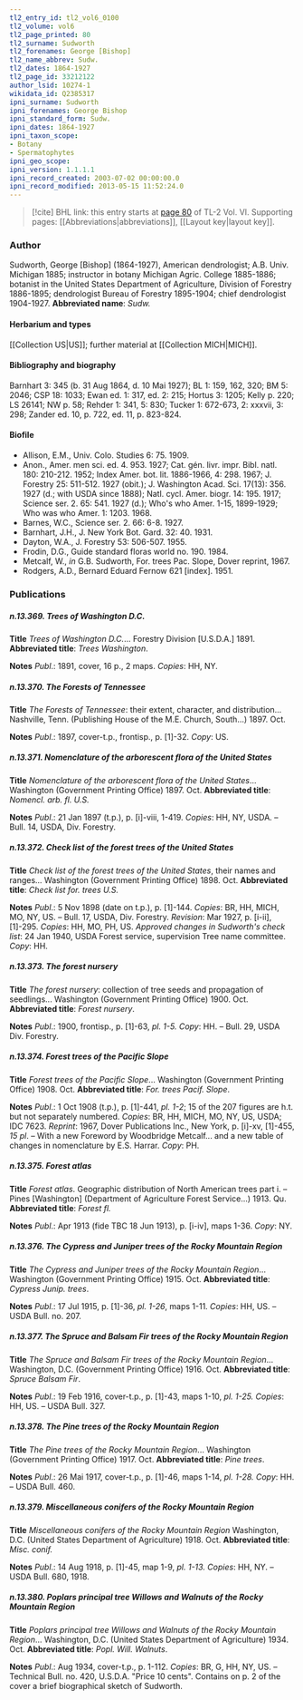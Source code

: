 ```yaml
---
tl2_entry_id: tl2_vol6_0100
tl2_volume: vol6
tl2_page_printed: 80
tl2_surname: Sudworth
tl2_forenames: George [Bishop]
tl2_name_abbrev: Sudw.
tl2_dates: 1864-1927
tl2_page_id: 33212122
author_lsid: 10274-1
wikidata_id: Q2385317
ipni_surname: Sudworth
ipni_forenames: George Bishop
ipni_standard_form: Sudw.
ipni_dates: 1864-1927
ipni_taxon_scope: 
- Botany
- Spermatophytes
ipni_geo_scope: 
ipni_version: 1.1.1.1
ipni_record_created: 2003-07-02 00:00:00.0
ipni_record_modified: 2013-05-15 11:52:24.0
---
```



> [!cite] BHL link: this entry starts at [page 80](https://www.biodiversitylibrary.org/page/33212122) of TL-2 Vol. VI.
> Supporting pages: [[Abbreviations|abbreviations]], [[Layout key|layout key]].

### Author

Sudworth, George \[Bishop\] (1864-1927), American dendrologist; A.B. Univ. Michigan 1885; instructor in botany Michigan Agric. College 1885-1886; botanist in the United States Department of Agriculture, Division of Forestry 1886-1895; dendrologist Bureau of Forestry 1895-1904; chief dendrologist 1904-1927. 
**Abbreviated name**: *Sudw.*

#### Herbarium and types

[[Collection US|US]]; further material at [[Collection MICH|MICH]].

#### Bibliography and biography

Barnhart 3: 345 (b. 31 Aug 1864, d. 10 Mai 1927); BL 1: 159, 162, 320; BM 5: 2046; CSP 18: 1033; Ewan ed. 1: 317, ed. 2: 215; Hortus 3: 1205; Kelly p. 220; LS 26141; NW p. 58; Rehder 1: 341, 5: 830; Tucker 1: 672-673, 2: xxxvii, 3: 298; Zander ed. 10, p. 722, ed. 11, p. 823-824.

#### Biofile

- Allison, E.M., Univ. Colo. Studies 6: 75. 1909.
- Anon., Amer. men sci. ed. 4. 953. 1927; Cat. gén. livr. impr. Bibl. natl. 180: 210-212. 1952; Index Amer. bot. lit. 1886-1966, 4: 298. 1967; J. Forestry 25: 511-512. 1927 (obit.); J. Washington Acad. Sci. 17(13): 356. 1927 (d.; with USDA since 1888); Natl. cycl. Amer. biogr. 14: 195. 1917; Science ser. 2. 65: 541. 1927 (d.); Who's who Amer. 1-15, 1899-1929; Who was who Amer. 1: 1203. 1968.
- Barnes, W.C., Science ser. 2. 66: 6-8. 1927.
- Barnhart, J.H., J. New York Bot. Gard. 32: 40. 1931.
- Dayton, W.A., J. Forestry 53: 506-507. 1955.
- Frodin, D.G., Guide standard floras world no. 190. 1984.
- Metcalf, W., *in* G.B. Sudworth, For. trees Pac. Slope, Dover reprint, 1967.
- Rodgers, A.D., Bernard Eduard Fernow 621 \[index\]. 1951.

### Publications

##### n.13.369. Trees of Washington D.C.

**Title**
*Trees of Washington D.C.*... Forestry Division \[U.S.D.A.\] 1891.
**Abbreviated title**: *Trees Washington*.

**Notes**
*Publ*.: 1891, cover, 16 p., 2 maps. *Copies*: HH, NY.

##### n.13.370. The Forests of Tennessee

**Title**
*The Forests of Tennessee*: their extent, character, and distribution... Nashville, Tenn. (Publishing House of the M.E. Church, South...) 1897. Oct.

**Notes**
*Publ*.: 1897, cover-t.p., frontisp., p. \[1\]-32. *Copy*: US.

##### n.13.371. Nomenclature of the arborescent flora of the United States

**Title**
*Nomenclature of the arborescent flora of the United States*... Washington (Government Printing Office) 1897. Oct.
**Abbreviated title**: *Nomencl. arb. fl. U.S.*

**Notes**
*Publ*.: 21 Jan 1897 (t.p.), p. \[i\]-viii, 1-419. *Copies*: HH, NY, USDA. – Bull. 14, USDA, Div. Forestry.

##### n.13.372. Check list of the forest trees of the United States

**Title**
*Check list of the forest trees of the United States*, their names and ranges... Washington (Government Printing Office) 1898. Oct.
**Abbreviated title**: *Check list for. trees U.S.*

**Notes**
*Publ*.: 5 Nov 1898 (date on t.p.), p. \[1\]-144. *Copies*: BR, HH, MICH, MO, NY, US. – Bull. 17, USDA, Div. Forestry.
*Revision*: Mar 1927, p. \[i-ii\], \[1\]-295. *Copies*: HH, MO, PH, US.
*Approved changes in Sudworth's check list*: 24 Jan 1940, USDA Forest service, supervision Tree name committee. *Copy*: HH.

##### n.13.373. The forest nursery

**Title**
*The forest nursery*: collection of tree seeds and propagation of seedlings... Washington (Government Printing Office) 1900. Oct.
**Abbreviated title**: *Forest nursery*.

**Notes**
*Publ*.: 1900, frontisp., p. \[1\]-63, *pl. 1-5. Copy*: HH. – Bull. 29, USDA Div. Forestry.

##### n.13.374. Forest trees of the Pacific Slope

**Title**
*Forest trees of the Pacific Slope*... Washington (Government Printing Office) 1908. Oct.
**Abbreviated title**: *For. trees Pacif. Slope*.

**Notes**
*Publ*.: 1 Oct 1908 (t.p.), p. \[1\]-441, *pl. 1-2*; 15 of the 207 figures are h.t. but not separately numbered. *Copies*: BR, HH, MICH, MO, NY, US, USDA; IDC 7623.
*Reprint*: 1967, Dover Publications Inc., New York, p. \[i\]-xv, \[1\]-455, *15 pl*. – With a new Foreword by Woodbridge Metcalf... and a new table of changes in nomenclature by E.S. Harrar. *Copy*: PH.

##### n.13.375. Forest atlas

**Title**
*Forest atlas*. Geographic distribution of North American trees part i. – Pines \[Washington\] (Department of Agriculture Forest Service...) 1913. Qu.
**Abbreviated title**: *Forest fl.*

**Notes**
*Publ*.: Apr 1913 (fide TBC 18 Jun 1913), p. \[i-iv\], maps 1-36. *Copy*: NY.

##### n.13.376. The Cypress and Juniper trees of the Rocky Mountain Region

**Title**
*The Cypress and Juniper trees of the Rocky Mountain Region*... Washington (Government Printing Office) 1915. Oct.
**Abbreviated title**: *Cypress Junip. trees*.

**Notes**
*Publ*.: 17 Jul 1915, p. \[1\]-36, *pl. 1-26*, maps 1-11. *Copies*: HH, US. – USDA Bull. no. 207.

##### n.13.377. The Spruce and Balsam Fir trees of the Rocky Mountain Region

**Title**
*The Spruce and Balsam Fir trees of the Rocky Mountain Region*... Washington, D.C. (Government Printing Office) 1916. Oct.
**Abbreviated title**: *Spruce Balsam Fir*.

**Notes**
*Publ*.: 19 Feb 1916, cover-t.p., p. \[1\]-43, maps 1-10, *pl. 1-25. Copies*: HH, US. – USDA Bull. 327.

##### n.13.378. The Pine trees of the Rocky Mountain Region

**Title**
*The Pine trees of the Rocky Mountain Region*... Washington (Government Printing Office) 1917. Oct.
**Abbreviated title**: *Pine trees*.

**Notes**
*Publ*.: 26 Mai 1917, cover-t.p., p. \[1\]-46, maps 1-14, *pl. 1-28. Copy*: HH. – USDA Bull. 460.

##### n.13.379. Miscellaneous conifers of the Rocky Mountain Region

**Title**
*Miscellaneous conifers of the Rocky Mountain Region* Washington, D.C. (United States Department of Agriculture) 1918. Oct.
**Abbreviated title**: *Misc. conif.*

**Notes**
*Publ*.: 14 Aug 1918, p. \[1\]-45, map 1-9, *pl. 1-13. Copies*: HH, NY. – USDA Bull. 680, 1918.

##### n.13.380. Poplars principal tree Willows and Walnuts of the Rocky Mountain Region

**Title**
*Poplars principal tree Willows and Walnuts of the Rocky Mountain Region*... Washington, D.C. (United States Department of Agriculture) 1934. Oct.
**Abbreviated title**: *Popl. Will. Walnuts*.

**Notes**
*Publ*.: Aug 1934, cover-t.p., p. 1-112. *Copies*: BR, G, HH, NY, US. – Technical Bull. no. 420, U.S.D.A. "Price 10 cents". Contains on p. 2 of the cover a brief biographical sketch of Sudworth.

